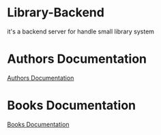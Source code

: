 # Library-Backend

it's a backend server for handle small library system

# Authors Documentation

[Authors Documentation](AuthorsDocumentation.md)

# Books Documentation

[Books Documentation](BooksDocumentation.md)